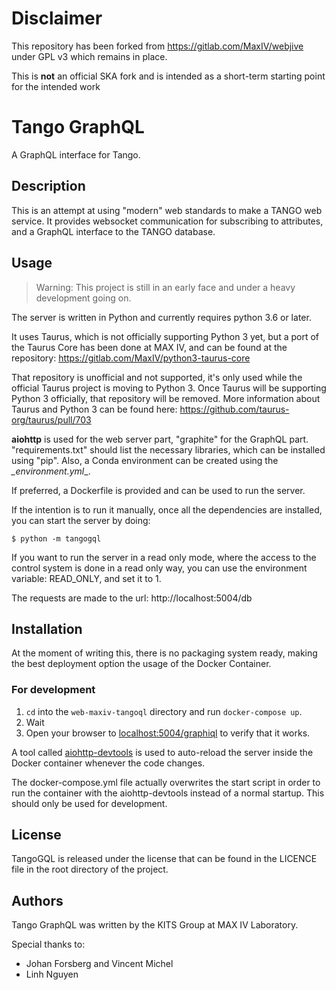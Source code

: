 # Disclaimer
This repository has been forked from https://gitlab.com/MaxIV/webjive under GPL v3 which remains in place.

This is **not** an official SKA fork and is intended as a short-term starting point for the intended work

# Tango GraphQL

A GraphQL interface for Tango.

## Description

This is an attempt at using "modern" web standards to make a TANGO web service. It provides websocket communication for subscribing to attributes, and a GraphQL interface to the TANGO database.

## Usage

> Warning: This project is still in an early face and under a heavy development going on.

The server is written in Python and currently requires python 3.6 or later.

It uses Taurus, which is not officially supporting Python 3 yet, but a port of the Taurus Core has been done at MAX IV, and can be found at the repository: https://gitlab.com/MaxIV/python3-taurus-core

That repository is unofficial and not supported, it's only used while the official Taurus project is moving to Python 3. Once Taurus will be supporting Python 3 officially, that repository will be removed. More information about Taurus and Python 3 can be found here: https://github.com/taurus-org/taurus/pull/703

__aiohttp__ is used for the web server part, "graphite" for the GraphQL part. "requirements.txt" should list the necessary libraries, which can be installed using "pip". Also, a Conda environment can be created using the *_environment.yml*_.

If preferred, a Dockerfile is provided and can be used to run the server.

If the intention is to run it manually, once all the dependencies are installed, you can start the server by doing:

```shell
$ python -m tangogql
```

If you want to run the server in a read only mode, where the access to the control system is done in a read only way, you can use the environment variable: READ_ONLY, and set it to 1.

The requests are made to the url: http://localhost:5004/db

## Installation

At the moment of writing this, there is no packaging system ready, making the best deployment option the usage of the Docker Container.

### For development

1. `cd` into the `web-maxiv-tangoql` directory and run `docker-compose up`.
2. Wait
3. Open your browser to [localhost:5004/graphiql](http://localhost:5004/graphiql) to verify that it works.

A tool called [aiohttp-devtools](https://github.com/aio-libs/aiohttp-devtools) is used to auto-reload the server inside the Docker container whenever the code changes.

The docker-compose.yml file actually overwrites the start script in order to run the container with the aiohttp-devtools instead of a normal startup. This should only be used for development.

## License

TangoGQL is released under the license that can be found in the LICENCE file in the root directory of the project.

## Authors

Tango GraphQL was written by the KITS Group at MAX IV Laboratory.

Special thanks to:

- Johan Forsberg and Vincent Michel
- Linh Nguyen
